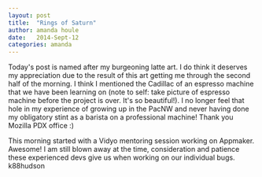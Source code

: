 ```yaml
---
layout: post
title:  "Rings of Saturn"
author: amanda houle
date:   2014-Sept-12
categories: amanda
---
```


Today's post is named after my burgeoning latte art.  I do think it deserves my appreciation due to the result of this art getting me through the second half of the morning.
I think I mentioned the Cadillac of an espresso machine that we have been learning on (note to self:  take picture of espresso machine before the project is over.  It's so beautiful!).  I no longer feel that hole in my experience of growing up in the PacNW and never having done my obligatory stint as a barista on a professional machine!  Thank you Mozilla PDX office :)

This morning started with a Vidyo mentoring session working on Appmaker.  Awesome!  I am still blown away at the time, consideration and patience these experienced devs give us when working on our individual bugs.  k88hudson


